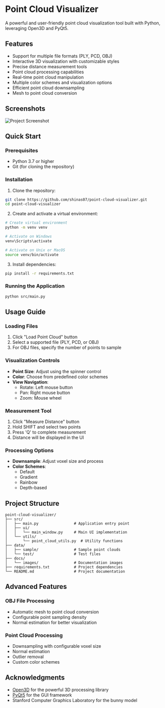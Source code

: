 # Point Cloud Visualizer

A powerful and user-friendly point cloud visualization tool built with Python, leveraging Open3D and PyQt5.

## Features

- Support for multiple file formats (PLY, PCD, OBJ)
- Interactive 3D visualization with customizable styles
- Precise distance measurement tools
- Point cloud processing capabilities
- Real-time point cloud manipulation
- Multiple color schemes and visualization options
- Efficient point cloud downsampling
- Mesh to point cloud conversion

## Screenshots

![Project Screenshot](assets/screenshot.png)


## Quick Start

### Prerequisites
- Python 3.7 or higher
- Git (for cloning the repository)

### Installation

1. Clone the repository:
```bash
git clone https://github.com/shinas07/point-cloud-visualizer.git
cd point-cloud-visualizer
```

2. Create and activate a virtual environment:
```bash
# Create virtual environment
python -m venv venv

# Activate on Windows
venv\Scripts\activate

# Activate on Unix or MacOS
source venv/bin/activate
```

3. Install dependencies:
```bash
pip install -r requirements.txt
```

### Running the Application
```bash
python src/main.py
```

## Usage Guide

### Loading Files
1. Click "Load Point Cloud" button
2. Select a supported file (PLY, PCD, or OBJ)
3. For OBJ files, specify the number of points to sample

### Visualization Controls
- **Point Size**: Adjust using the spinner control
- **Color**: Choose from predefined color schemes
- **View Navigation**:
  - Rotate: Left mouse button
  - Pan: Right mouse button
  - Zoom: Mouse wheel

### Measurement Tool
1. Click "Measure Distance" button
2. Hold SHIFT and select two points
3. Press 'Q' to complete measurement
4. Distance will be displayed in the UI

### Processing Options
- **Downsample**: Adjust voxel size and process
- **Color Schemes**:
  - Default
  - Gradient
  - Rainbow
  - Depth-based

## Project Structure

```
point-cloud-visualizer/
├── src/
│   ├── main.py                # Application entry point
│   ├── ui/
│   │   └── main_window.py     # Main UI implementation
│   └── utils/
│       └── point_cloud_utils.py  # Utility functions
├── data/
│   ├── sample/                # Sample point clouds
│   └── test/                  # Test files
├── docs/
│   └── images/                # Documentation images
├── requirements.txt           # Project dependencies
└── README.md                  # Project documentation
```

## Advanced Features

### OBJ File Processing
- Automatic mesh to point cloud conversion
- Configurable point sampling density
- Normal estimation for better visualization

### Point Cloud Processing
- Downsampling with configurable voxel size
- Normal estimation
- Outlier removal
- Custom color schemes

## Acknowledgments
- [Open3D](http://www.open3d.org/) for the powerful 3D processing library
- [PyQt5](https://www.riverbankcomputing.com/software/pyqt/) for the GUI framework
- Stanford Computer Graphics Laboratory for the bunny model
